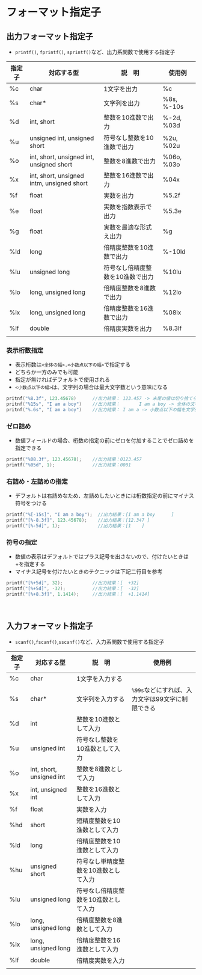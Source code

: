 # フォーマット指定子

## 出力フォーマット指定子
- `printf()`, `fprintf()`, `sprintf()`など、出力系関数で使用する指定子  
  
| 指定子 | 対応する型 | 説　明 | 使用例 |  
| --- | --- | --- | --- |  
| %c | char | 1文字を出力 | %c |  
| %s | char* | 文字列を出力 | %8s, %-10s |   
| %d | int, short | 整数を10進数で出力 | %-2d, %03d |  
| %u | unsigned int, unsigned short | 符号なし整数を10進数で出力 | %2u, %02u |  
| %o | int, short, unsigned int, unsigned short | 整数を8進数で出力 | %06o, %03o |  
| %x | int, short, unsigned intm, unsigned short | 整数を16進数で出力 | %04x |  
| %f | float | 実数を出力 | %5.2f |  
| %e | float | 実数を指数表示で出力 | %5.3e |  
| %g | float | 実数を最適な形式え出力 | %g |
| %ld | long | 倍精度整数を10進数で出力 | %-10ld |
| %lu | unsigned long | 符号なし倍精度整数を10進数で出力 | %10lu |  
| %lo | long, unsigned long | 倍精度整数を8進数で出力 | %12lo |  
| %lx | long, unsigned long | 倍精度整数を16進数で出力 | %08lx |  
| %lf | double | 倍精度実数を出力 | %8.3lf |  
|  |  |  |  |  
  
### 表示桁数指定
- 表示桁数は`<全体の幅>.<小数点以下の幅>`で指定する
- どちらか一方のみでも可能
- 指定が無ければデフォルトで使用される
- `<小数点以下の幅>`は、文字列の場合は最大文字数という意味になる
```c
pritnf("%8.3f", 123.45678)      //出力結果： 123.457 -> 末尾の値は切り捨てられた値が四捨五入される
pritnf("%15s", "I am a boy")    //出力結果：       I am a boy -> 全体の文字幅を合わせるため、先頭に空白文字がはいる
pritnf("%.6s", "I am a boy")    //出力結果： I am a -> 小数点以下の幅を文字列に適用させた場合、全体の幅として適用される
```
  
### ゼロ詰め
- 数値フィールドの場合、桁数の指定の前にゼロを付加することでゼロ詰めを指定できる
```c
printf("%08.3f", 123.45678);    //出力結果：0123.457
printf("%05d", 1);              //出力結果：0001
```
  
### 右詰め・左詰めの指定
- デフォルトは右詰めなため、左詰めしたいときには桁数指定の前にマイナス符号をつける
```c
printf("%[-15s]", "I am a boy");  //出力結果：[I am a boy      ]
printf("[%-8.3f]", 123.45678);    //出力結果：[12.347 ]
printf("[%-5d]", 1);              //出力結果：[1    ]
```
  
### 符号の指定
- 数値の表示はデフォルトではプラス記号を出さないので、付けたいときは+を指定する
- マイナス記号を付けたいときのテクニックは下記二行目を参考
```c
printf("[%+5d]", 32);           //出力結果：[  +32]
printf("[%+5d]", -32);          //出力結果：[  -32]
printf("[%+8.3f]", 1.1414);     //出力結果：[  +1.1414]
```
  
<br>  
  
## 入力フォーマット指定子
- `scanf()`,`fscanf()`,`sscanf()`など、入力系関数で使用する指定子  
  
| 指定子 | 対応する型 | 説　明 | 使用例 |  
| --- | --- | --- | --- |  
| %c | char | 1文字を入力する |  |
| %s | char* | 文字列を入力する | `%99s`などにすれば、入力文字は99文字に制限できる |  
| %d | int | 整数を10進数として入力 |  |  
| %u | unsigned int | 符号なし整数を10進数として入力 |  |  
| %o | int, short, unsigned int | 整数を8進数として入力 |  |  
| %x | int, unsigned int | 整数を16進数として入力 |  |  
| %f | float | 実数を入力 |  |  
| %hd | short | 短精度整数を10進数として入力 |  |  
| %ld | long | 倍精度整数を10進数として入力 |  |  
| %hu | unsigned short | 符号なし単精度整数を10進数として入力 |  |  
| %lu | unsigned long | 符号なし倍精度整数を10進数として入力 |  |  
| %lo | long, unsigned long | 倍精度整数を8進数として入力 |  |  
| %lx | long, unsigned long | 倍精度整数を16進数として入力 |  |  
| %lf | double | 倍精度実数を入力 |  |  
|  |  |  |  |  


